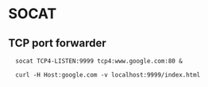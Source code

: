 # SOCAT

## TCP port forwarder
```
  socat TCP4-LISTEN:9999 tcp4:www.google.com:80 &

  curl -H Host:google.com -v localhost:9999/index.html
```
